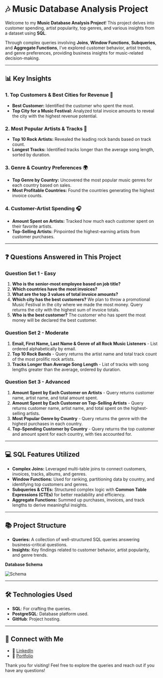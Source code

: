 # 🎶 Music Database Analysis Project

Welcome to my **Music Database Analysis Project**! This project delves into customer spending, artist popularity, top genres, and various insights from a dataset using **SQL**. 

Through complex queries involving **Joins**, **Window Functions**, **Subqueries**, and **Aggregate Functions**, I've explored customer behavior, artist trends, and genre preferences, providing business insights for music-related decision-making.

---

## 📊 Key Insights

### 1. **Top Customers & Best Cities for Revenue** 💸
- **Best Customer:** Identified the customer who spent the most.
- **Top City for a Music Festival:** Analyzed total invoice amounts to reveal the city with the highest revenue potential.

### 2. **Most Popular Artists & Tracks** 🎤
- **Top 10 Rock Artists:** Revealed the leading rock bands based on track count.
- **Longest Tracks:** Identified tracks longer than the average song length, sorted by duration.

### 3. **Genre & Country Preferences** 🌍
- **Top Genre by Country:** Uncovered the most popular music genres for each country based on sales.
- **Most Profitable Countries:** Found the countries generating the highest invoice counts.

### 4. **Customer-Artist Spending** 🎧
- **Amount Spent on Artists:** Tracked how much each customer spent on their favorite artists.
- **Top-Selling Artists:** Pinpointed the highest-earning artists from customer purchases.

---

## ❓ Questions Answered in This Project

### Question Set 1 - Easy

1. **Who is the senior-most employee based on job title?**
2. **Which countries have the most invoices?**
3. **What are the top 3 values of total invoice amounts?**
4. **Which city has the best customers?** We plan to throw a promotional Music Festival in the city where we made the most money. Query returns the city with the highest sum of invoice totals.
5. **Who is the best customer?** The customer who has spent the most money will be declared the best customer.

### Question Set 2 - Moderate

1. **Email, First Name, Last Name & Genre of all Rock Music Listeners** - List ordered alphabetically by email.
2. **Top 10 Rock Bands** - Query returns the artist name and total track count of the most prolific rock artists.
3. **Tracks Longer than Average Song Length** - List of tracks with song lengths greater than the average, ordered by duration.

### Question Set 3 - Advanced

1. **Amount Spent by Each Customer on Artists** - Query returns customer name, artist name, and total amount spent.
2. **Amount Spent by Each Customer on Top-Selling Artists** - Query returns customer name, artist name, and total spent on the highest-selling artists.
3. **Most Popular Genre by Country** - Query returns the genre with the highest purchases in each country.
4. **Top-Spending Customer by Country** - Query returns the top customer and amount spent for each country, with ties accounted for.

---

## 💻 SQL Features Utilized

- **Complex Joins:** Leveraged multi-table joins to connect customers, invoices, tracks, albums, and genres.
- **Window Functions:** Used for ranking, partitioning data by country, and identifying top customers and genres.
- **Subqueries & CTEs:** Structured complex logic with **Common Table Expressions (CTEs)** for better readability and efficiency.
- **Aggregate Functions:** Summed up purchases, invoices, and track lengths to derive meaningful insights.

---

## 📚 Project Structure

- **Queries:** A collection of well-structured SQL queries answering business-critical questions.
- **Insights:** Key findings related to customer behavior, artist popularity, and genre trends.
  
**Database Schema**

![Schema](https://github.com/user-attachments/assets/7a894252-2b6b-44b4-8d45-d56165ec2f5b)


---

## 🛠️ Technologies Used

- **SQL**: For crafting the queries.
- **PostgreSQL**: Database platform used.
- **GitHub**: Project hosting.

---

## 🤝 Connect with Me

- 💼 [LinkedIn](https://www.linkedin.com/in/odulapalli-hitesh/)
- 📝 [Portfolio](https://odulapalli1414.github.io/hitesh/)

Thank you for visiting! Feel free to explore the queries and reach out if you have any questions!
